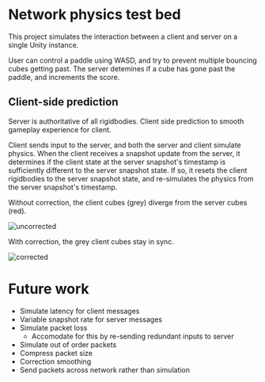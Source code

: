 # Network physics test bed

This project simulates the interaction between a client and server on a single Unity instance.

User can control a paddle using WASD, and try to prevent multiple bouncing cubes getting past. The server detemines if a cube has gone past the paddle, and increments the score.

## Client-side prediction

Server is authoritative of all rigidbodies. Client side prediction to smooth gameplay experience for client.

Client sends input to the server, and both the server and client simulate physics. When the client receives a snapshot update from the server, it determines if the client state at the server snapshot's timestamp is sufficiently different to the server snapshot state. If so, it resets the client rigidbodies to the server snapshot state, and re-simulates the physics from the server snapshot's timestamp.

Without correction, the client cubes (grey) diverge from the server cubes (red).

![uncorrected](uncorrected.gif)

With correction, the grey client cubes stay in sync.

![corrected](corrected.gif)

# Future work
- Simulate latency for client messages
- Variable snapshot rate for server messages
- Simulate packet loss
	- Accomodate for this by re-sending redundant inputs to server
- Simulate out of order packets
- Compress packet size
- Correction smoothing
- Send packets across network rather than simulation